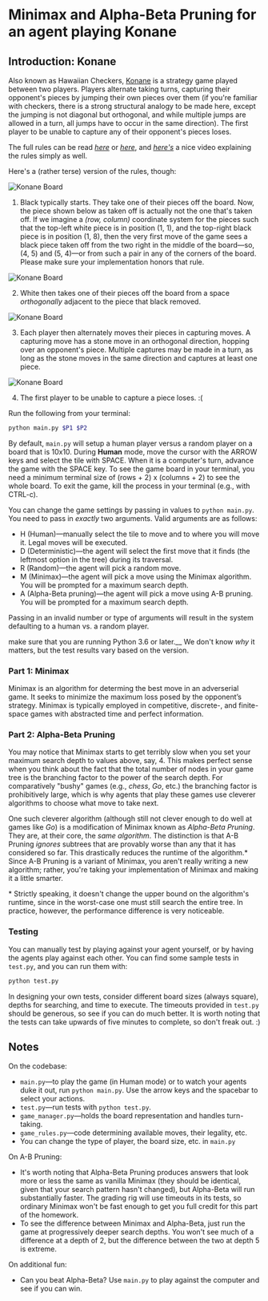 # Minimax and Alpha-Beta Pruning for an agent playing Konane

## Introduction: Konane

Also known as Hawaiian Checkers, [Konane](https://en.wikipedia.org/wiki/Konane) is a strategy game played between two
players. Players alternate taking turns, capturing their opponent's pieces by jumping their own pieces over them (if 
you're familiar with checkers, there is a strong structural analogy to be made here, except the jumping is not diagonal but orthogonal, and while multiple jumps are allowed in a turn, all jumps have to occur in the same direction). The first player to be unable to capture any of their opponent's pieces loses.

The full rules can be read *[here](https://en.wikipedia.org/wiki/Konane#Rules_and_gameplay)* or
*[here](http://www.konanebrothers.com/How-to-Play.html)*, and *[here's](https://www.youtube.com/watch?v=09AAT29uaGE)* a nice video explaining the rules simply as well.

Here's a (rather terse) version of the rules, though:


![Konane Board](pictures/board.jpg "Board")

1. Black typically starts. They take one of their pieces off the board. Now, the piece shown below as taken off is actually not the one that's taken off. If we imagine a _(row, column)_ coordinate system for the pieces such that the top-left white piece is in position (1, 1), and the top-right black piece is in position (1, 8), then the very first move of the game sees a black piece taken off from the two right in the middle of the board—so, (4, 5) and (5, 4)—or from such a pair in any of the corners of the board. Please make sure your implementation honors that rule.

![Konane Board](pictures/initial.jpg "Board")

2. White then takes one of their pieces off the board from a space _orthogonally_ adjacent to the piece that black
removed.

![Konane Board](pictures/jump.jpg "Board")

3. Each player then alternately moves their pieces in capturing moves. A capturing move has a stone move in an
orthogonal direction, hopping over an opponent's piece. Multiple captures may be made in a turn, as long as the stone
moves in the same direction and captures at least one piece.

![Konane Board](pictures/nomoves.jpg "Board")

4. The first player to be unable to capture a piece loses. :(


Run the following from your terminal:
```bash
python main.py $P1 $P2
```

By default, `main.py` will setup a human player versus a random player on a board that is 10x10. During **Human** mode, move the cursor with the ARROW keys and select the tile with SPACE. When it is a computer's turn, advance the game with the SPACE key. To see the game board in your terminal, you need a minimum terminal size of (rows + 2) x (columns + 2) to see the whole board. To exit the game, kill the process in your terminal (e.g., with CTRL-c).

You can change the game settings by passing in values to `python main.py`. You need to pass in _exactly_ two arguments. Valid arguments are as follows:

* H (Human)—manually select the tile to move and to where you will move it. Legal moves will be executed.
* D (Deterministic)—the agent will select the first move that it finds (the leftmost option in the tree) during its 
traversal.
* R (Random)—the agent will pick a random move.
* M (Minimax)—the agent will pick a move using the Minimax algorithm. You will be prompted for a maximum search depth.
* A (Alpha-Beta pruning)—the agent will pick a move using A-B pruning. You will be prompted for a maximum search depth.

Passing in an invalid number or type of arguments will result in the system defaulting to a human vs. a random player.

make sure that you are running Python 3.6 or later.__ We don't know _why_ it matters, but the test results vary based on the version.


### Part 1: Minimax

Minimax is an algorithm for determing the best move in an adverserial game. It seeks to minimize the maximum loss posed by the opponent’s strategy. Minimax is typically employed in competitive, discrete-, and finite-space games with abstracted time and perfect information.


### Part 2: Alpha-Beta Pruning

You may notice that Minimax starts to get terribly slow when you set your maximum search depth to values above, say, 4.
This makes perfect sense when you think about the fact that the total number of nodes in your game tree is the branching
factor to the power of the search depth. For comparatively "bushy" games (e.g., _chess_, _Go_, etc.) the branching
factor is prohibitively large, which is why agents that play these games use cleverer algorithms to choose what move to
take next.

One such cleverer algorithm (although still not clever enough to do well at games like _Go_) is a modification of
Minimax known as _Alpha-Beta Pruning_. They are, at their core, the _same algorithm_. The distinction is that A-B Pruning
_ignores_ subtrees that are provably worse than any that it has considered so far. This drastically reduces the runtime
of the algorithm.\* Since A-B Pruning is a variant of Minimax, you aren't really writing a new algorithm; rather, you're
taking your implementation of Minimax and making it a little smarter.

\* Strictly speaking, it doesn't change the upper bound on the algorithm's runtime, since in the worst-case one must
still search the entire tree. In practice, however, the performance difference is very noticeable.


### Testing 

You can manually test by playing against your agent yourself, or by having the agents play against each other.
You can find some sample tests in `test.py`, and you can run them with:
```bash
python test.py
```

In designing your own tests, consider different board sizes (always square), depths for searching, and time to execute.  The timeouts provided in `test.py` should be generous, so see if you can do much better. It is worth noting that the tests can take upwards of five minutes to complete, so don't freak out. :)

## Notes

On the codebase:

* `main.py`—to play the game (in Human mode) or to watch your agents duke it out, run `python main.py`. Use the arrow 
keys and the spacebar to select your actions.
* `test.py`—run tests with `python test.py`.
* `game_manager.py`—holds the board representation and handles turn-taking.
* `game_rules.py`—code determining available moves, their legality, etc.
* You can change the type of player, the board size, etc. in `main.py`


On A-B Pruning:

* It's worth noting that Alpha-Beta Pruning produces answers that look more or less the same as vanilla Minimax (they should be
identical, given that your search pattern hasn't changed), but Alpha-Beta will run substantially faster. The grading rig
will use timeouts in its tests, so ordinary Minimax won't be fast enough to get you full credit for this part of the
homework.
* To see the difference between Minimax and Alpha-Beta, just run the game at progressively deeper search depths. You
won't see much of a difference at a depth of 2, but the difference between the two at depth 5 is extreme.


On additional fun:

* Can you beat Alpha-Beta?  Use `main.py` to play against the computer and see if you can win.
